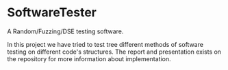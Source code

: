 # SoftwareTester
A Random/Fuzzing/DSE testing software.

In this project we have tried to test tree different methods of software testing on different code's structures. The report and presentation exists on the repository for more information about implementation. 
